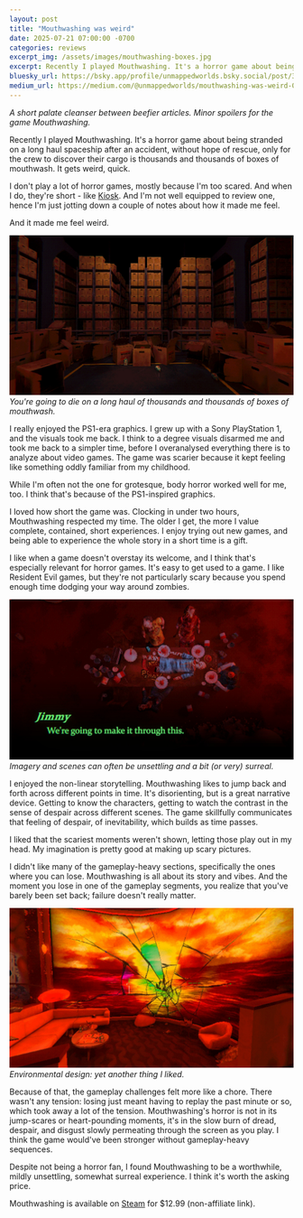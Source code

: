 ```yaml
---
layout: post
title: "Mouthwashing was weird"
date: 2025-07-21 07:00:00 -0700
categories: reviews
excerpt_img: /assets/images/mouthwashing-boxes.jpg
excerpt: Recently I played Mouthwashing. It's a horror game about being stranded on a long haul spaceship after an accident, without hope of rescue, only for the crew to discover their cargo is thousands and thousands of boxes of mouthwash. It gets weird, quick.<br><br>
bluesky_url: https://bsky.app/profile/unmappedworlds.bsky.social/post/3lui6bw554k27
medium_url: https://medium.com/@unmappedworlds/mouthwashing-was-weird-08a4196344eb
---
```


_A short palate cleanser between beefier articles. Minor spoilers for the game Mouthwashing._

Recently I played Mouthwashing. It's a horror game about being stranded on a long haul spaceship after an accident, without hope of rescue, only for the crew to discover their cargo is thousands and thousands of boxes of mouthwash. It gets weird, quick.

I don't play a lot of horror games, mostly because I'm too scared. And when I do, they're short - like [Kiosk](/posts/indie-detour-kiosk/). And I'm not well equipped to review one, hence I'm just jotting down a couple of notes about how it made me feel.

And it made me feel weird.

![Rows and rows of cardboard boxes in a warehouse.](/assets/images/mouthwashing-boxes.jpg)
*You're going to die on a long haul of thousands and thousands of boxes of mouthwash.*

I really enjoyed the PS1-era graphics. I grew up with a Sony PlayStation 1, and the visuals took me back. I think to a degree visuals disarmed me and took me back to a simpler time, before I overanalysed everything there is to analyze about video games. The game was scarier because it kept feeling like something oddly familiar from my childhood.

While I'm often not the one for grotesque, body horror worked well for me, too. I think that's because of the PS1-inspired graphics.

I loved how short the game was. Clocking in under two hours, Mouthwashing respected my time. The older I get, the more I value complete, contained, short experiences. I enjoy trying out new games, and being able to experience the whole story in a short time is a gift.

I like when a game doesn't overstay its welcome, and I think that's especially relevant for horror games. It's easy to get used to a game. I like Resident Evil games, but they're not particularly scary because you spend enough time dodging your way around zombies.

![Four people sitting around a dinner table, their faces hidden. Fifth person, bandaged, in a hospital gown, missing a leg, is laying on the table.](/assets/images/mouthwashing-feast.jpg)
*Imagery and scenes can often be unsettling and a bit (or very) surreal.*

I enjoyed the non-linear storytelling. Mouthwashing likes to jump back and forth across different points in time. It's disorienting, but is a great narrative device. Getting to know the characters, getting to watch the contrast in the sense of despair across different scenes. The game skillfully communicates that feeling of despair, of inevitability, which builds as time passes.

I liked that the scariest moments weren't shown, letting those play out in my head. My imagination is pretty good at making up scary pictures.

I didn't like many of the gameplay-heavy sections, specifically the ones where you can lose. Mouthwashing is all about its story and vibes. And the moment you lose in one of the gameplay segments, you realize that you've barely been set back; failure doesn't really matter.

![A recreation area with a couch, coffee table, and a broken holographic screen showing a peaceful sunset. ](/assets/images/mouthwashing-broken-screen.jpg)
*Environmental design: yet another thing I liked.*

Because of that, the gameplay challenges felt more like a chore. There wasn't any tension: losing just meant having to replay the past minute or so, which took away a lot of the tension. Mouthwashing's horror is not in its jump-scares or heart-pounding moments, it's in the slow burn of dread, despair, and disgust slowly permeating through the screen as you play. I think the game would've been stronger without gameplay-heavy sequences.

Despite not being a horror fan, I found Mouthwashing to be a worthwhile, mildly unsettling, somewhat surreal experience. I think it's worth the asking price.

Mouthwashing is available on [Steam](https://store.steampowered.com/app/2475490/Mouthwashing/) for $12.99 (non-affiliate link).
